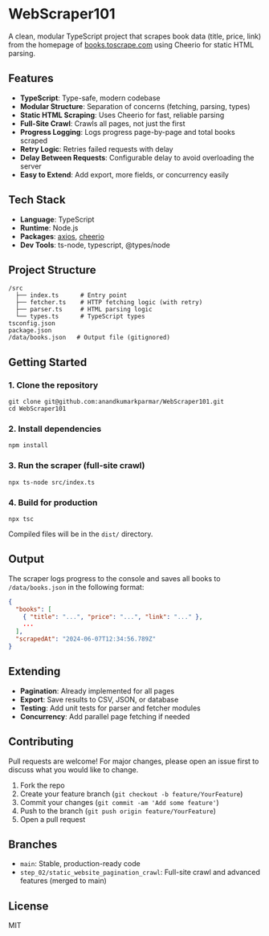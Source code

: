 # WebScraper101

A clean, modular TypeScript project that scrapes book data (title, price, link) from the homepage of [books.toscrape.com](https://books.toscrape.com) using Cheerio for static HTML parsing.

## Features
- **TypeScript**: Type-safe, modern codebase
- **Modular Structure**: Separation of concerns (fetching, parsing, types)
- **Static HTML Scraping**: Uses Cheerio for fast, reliable parsing
- **Full-Site Crawl**: Crawls all pages, not just the first
- **Progress Logging**: Logs progress page-by-page and total books scraped
- **Retry Logic**: Retries failed requests with delay
- **Delay Between Requests**: Configurable delay to avoid overloading the server
- **Easy to Extend**: Add export, more fields, or concurrency easily

## Tech Stack
- **Language**: TypeScript
- **Runtime**: Node.js
- **Packages**: [axios](https://www.npmjs.com/package/axios), [cheerio](https://www.npmjs.com/package/cheerio)
- **Dev Tools**: ts-node, typescript, @types/node

## Project Structure
```
/src
  ├── index.ts      # Entry point
  ├── fetcher.ts    # HTTP fetching logic (with retry)
  ├── parser.ts     # HTML parsing logic
  └── types.ts      # TypeScript types
tsconfig.json
package.json
/data/books.json   # Output file (gitignored)
```

## Getting Started

### 1. Clone the repository
```
git clone git@github.com:anandkumarkparmar/WebScraper101.git
cd WebScraper101
```

### 2. Install dependencies
```
npm install
```

### 3. Run the scraper (full-site crawl)
```
npx ts-node src/index.ts
```

### 4. Build for production
```
npx tsc
```
Compiled files will be in the `dist/` directory.

## Output
The scraper logs progress to the console and saves all books to `/data/books.json` in the following format:

```json
{
  "books": [
    { "title": "...", "price": "...", "link": "..." },
    ...
  ],
  "scrapedAt": "2024-06-07T12:34:56.789Z"
}
```

## Extending
- **Pagination**: Already implemented for all pages
- **Export**: Save results to CSV, JSON, or database
- **Testing**: Add unit tests for parser and fetcher modules
- **Concurrency**: Add parallel page fetching if needed

## Contributing
Pull requests are welcome! For major changes, please open an issue first to discuss what you would like to change.

1. Fork the repo
2. Create your feature branch (`git checkout -b feature/YourFeature`)
3. Commit your changes (`git commit -am 'Add some feature'`)
4. Push to the branch (`git push origin feature/YourFeature`)
5. Open a pull request

## Branches
- `main`: Stable, production-ready code
- `step_02/static_website_pagination_crawl`: Full-site crawl and advanced features (merged to main)

## License
MIT 